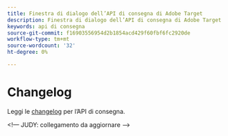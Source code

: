 ```yaml
---
title: Finestra di dialogo dell’API di consegna di Adobe Target
description: Finestra di dialogo dell’API di consegna di Adobe Target
keywords: api di consegna
source-git-commit: f16903556954d2b1854acd429f60fbf6fc2920de
workflow-type: tm+mt
source-wordcount: '32'
ht-degree: 0%

---
```



# Changelog

Leggi le [changelog](https://experienceleague.adobe.com/docs/target/using/implement-target/server-side/releases-server-side.html) per l’API di consegna.

&lt;!— JUDY: collegamento da aggiornare —>